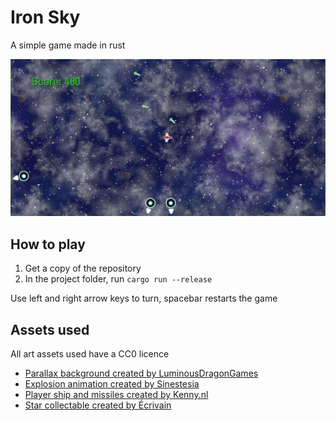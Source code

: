 # Iron Sky
A simple game made in rust

![Screenshot](/IronSky.png)

## How to play
1. Get a copy of the repository
1. In the project folder, run `cargo run --release`

Use left and right arrow keys to turn, spacebar restarts the game

## Assets used
All art assets used have a CC0 licence

 - [Parallax background created by LuminousDragonGames](https://opengameart.org/content/parallax-space-scene-seamlessly-scrolls-too)
 - [Explosion animation created by Sinestesia](https://opengameart.org/content/2d-explosion-animations-2-frame-by-frame)
 - [Player ship and missiles created by Kenny.nl](https://www.kenney.nl/assets/space-shooter-redux)
 - [Star collectable created by Écrivain](https://opengameart.org/content/star)
